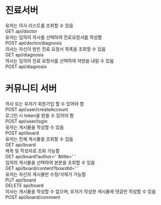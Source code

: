 # 진료서버
유저는 의사 리스트를 조회할 수 있음<br/>
GET api/doctor<br/>
유저는 임의의 의사를 선택하여 진료요청서를 작성함<br/>
POST api/doctor/diagnosis<br/>
의사는 자신이 받은 진료 요청서 목록을 조회할 수 있음<br/>
GET api/diagnosis<br/>
의사는 임의의 진료 요청서를 선택하여 처방을 내릴 수 있음<br/>
POST api/diagnosis<br/>


# 커뮤니티 서버
의사 또는 유저가 회원가입 할 수 있어야 함<br/>
POST api/user/createAccount<br/>
로그인 시 token을 받을 수 있어야 함<br/>
POST api/user/login<br/>
유저는 게시물을 작성할 수 있음<br/>
POST api/board<br/>
유저는 전체 게시물을 조회할 수 있음<br/>
GET api/board<br/>
제목 및 작성자로 조회 가능함<br/>
GET api/board?author=' '&title=' '<br/>
임의의 게시물을 선택하여 본문을 조회할 수 있음<br/>
GET api/board/content?boardId=' '<br/>
유저는 자신의 게시물만 수정/삭제가 가능함<br/>
PUT api/board<br/>
DELETE api/board<br/>
의사는 게시물을 작성할 수 없으며, 유저가 작성한 게시물에 댓글만 작성할 수 있음<br/>
POST api/board/comment<br/>